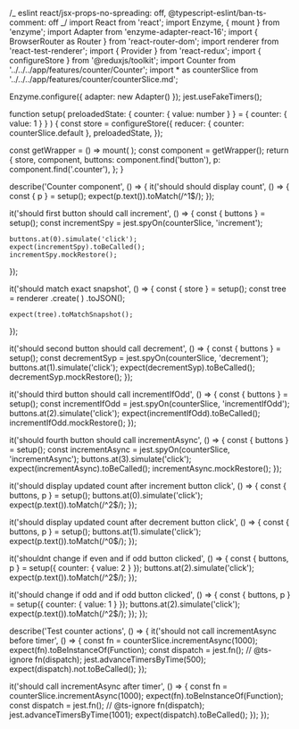 /_ eslint react/jsx-props-no-spreading: off, @typescript-eslint/ban-ts-comment: off _/
import React from 'react';
import Enzyme, { mount } from 'enzyme';
import Adapter from 'enzyme-adapter-react-16';
import { BrowserRouter as Router } from 'react-router-dom';
import renderer from 'react-test-renderer';
import { Provider } from 'react-redux';
import { configureStore } from '@reduxjs/toolkit';
import Counter from '../../../app/features/counter/Counter';
import \* as counterSlice from '../../../app/features/counter/counterSlice.md';

Enzyme.configure({ adapter: new Adapter() });
jest.useFakeTimers();

function setup(
preloadedState: { counter: { value: number } } = { counter: { value: 1 } }
) {
const store = configureStore({
reducer: { counter: counterSlice.default },
preloadedState,
});

const getWrapper = () =>
mount(
<Provider store={store}>
<Router>
<Counter />
</Router>
</Provider>
);
const component = getWrapper();
return {
store,
component,
buttons: component.find('button'),
p: component.find('.counter'),
};
}

describe('Counter component', () => {
it('should should display count', () => {
const { p } = setup();
expect(p.text()).toMatch(/^1\$/);
});

it('should first button should call increment', () => {
const { buttons } = setup();
const incrementSpy = jest.spyOn(counterSlice, 'increment');

    buttons.at(0).simulate('click');
    expect(incrementSpy).toBeCalled();
    incrementSpy.mockRestore();

});

it('should match exact snapshot', () => {
const { store } = setup();
const tree = renderer
.create(
<Provider store={store}>
<Router>
<Counter />
</Router>
</Provider>
)
.toJSON();

    expect(tree).toMatchSnapshot();

});

it('should second button should call decrement', () => {
const { buttons } = setup();
const decrementSyp = jest.spyOn(counterSlice, 'decrement');
buttons.at(1).simulate('click');
expect(decrementSyp).toBeCalled();
decrementSyp.mockRestore();
});

it('should third button should call incrementIfOdd', () => {
const { buttons } = setup();
const incrementIfOdd = jest.spyOn(counterSlice, 'incrementIfOdd');
buttons.at(2).simulate('click');
expect(incrementIfOdd).toBeCalled();
incrementIfOdd.mockRestore();
});

it('should fourth button should call incrementAsync', () => {
const { buttons } = setup();
const incrementAsync = jest.spyOn(counterSlice, 'incrementAsync');
buttons.at(3).simulate('click');
expect(incrementAsync).toBeCalled();
incrementAsync.mockRestore();
});

it('should display updated count after increment button click', () => {
const { buttons, p } = setup();
buttons.at(0).simulate('click');
expect(p.text()).toMatch(/^2\$/);
});

it('should display updated count after decrement button click', () => {
const { buttons, p } = setup();
buttons.at(1).simulate('click');
expect(p.text()).toMatch(/^0\$/);
});

it('shouldnt change if even and if odd button clicked', () => {
const { buttons, p } = setup({ counter: { value: 2 } });
buttons.at(2).simulate('click');
expect(p.text()).toMatch(/^2\$/);
});

it('should change if odd and if odd button clicked', () => {
const { buttons, p } = setup({ counter: { value: 1 } });
buttons.at(2).simulate('click');
expect(p.text()).toMatch(/^2\$/);
});
});

describe('Test counter actions', () => {
it('should not call incrementAsync before timer', () => {
const fn = counterSlice.incrementAsync(1000);
expect(fn).toBeInstanceOf(Function);
const dispatch = jest.fn();
// @ts-ignore
fn(dispatch);
jest.advanceTimersByTime(500);
expect(dispatch).not.toBeCalled();
});

it('should call incrementAsync after timer', () => {
const fn = counterSlice.incrementAsync(1000);
expect(fn).toBeInstanceOf(Function);
const dispatch = jest.fn();
// @ts-ignore
fn(dispatch);
jest.advanceTimersByTime(1001);
expect(dispatch).toBeCalled();
});
});
